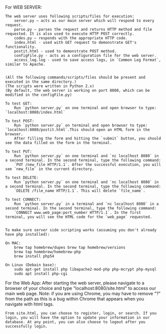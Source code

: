 For WEB SERVER:
	
	The web server uses following scripts/files for execution:
		server.py – acts as our main server which will respond to every request.
		parse.py – parses the request and returns HTTP method and file requested. It is also used to execute HTTP POST correctly.
		codes.py – responds with the appropriate HTTP code. 
		index.html - used with GET request to demonstrate GET's functionality.
		postit.html - used to demonstrate POST method.
		configFile.py - acts as a configuration file for the web server.
		access_log.log - used to save access logs, in `Common Log Format`, similar to Apache.
		
	
	(All the following commands/scripts/files should be present and executed in the same directory.)
	(The scripts were written in Python 2.x)
	(By default, the web server is working on port 8080, which can be modified in the configFile.py)
	
	To test GET: 
		Run `python server.py` on one terminal and open browser to type: `localhost:8080/index.html`
	
	To test POST:
		Run `python server.py` on terminal and open browser to type: `localhost:8080/postit.html`.This should open an HTML form in the browser. 
		After filling the form and hitting the `submit` button, you should see the data filled on the form in the terminal.
	
	To test PUT:
		Run `python server.py` on one terminal and `nc localhost 8080` in a second terminal. In the second terminal, type the following command:
		`PUT /new_file HTTP/1.1`. After the successful execution, you will see `new_file` in the current directory.
	
	To test DELETE: 
		Run `python server.py` on one terminal and `nc localhost 8080` in a second terminal. In the second terminal, type the following command:
		`DELETE /file_name HTTP/1.1`. This will delete `file_name`.
		
	To test CONNECT:
		Run `python server.py` in a terminal and `nc localhost 8080` in a second terminal. In the second terminal, type the following command:
		`CONNECT www.web_page:port_number HTTP/1.1`. In the first terminal, you will see the HTML code for the `web_page` requested.
	
	
	To make sure server side scripting works (assuming you don't already have php installed): 
	
	On MAC: 
		brew tap homebrew/dupes brew tap homebrew/versions
		brew tap homebrew/homebrew-php
		brew install php54
	
	On Linux (Debain base):
		sudo apt-get install php libapache2-mod-php php-mcrypt php-mysql
		sudo apt install php-cgi

For the Web App:
	After starting the web server, please navigate to a browser of your choice and type "localhost:8080/site.html" to access our main web page. Note: if you are using Chrome, you may have to remove "?" from the path as this is a bug within Chrome that appears when you navigate with html tags.
	
	From site.html, you can choose to register, login, or search. If you login, you will have the option to update your information in our database. At any point, you can also choose to logout after you successfully login.

